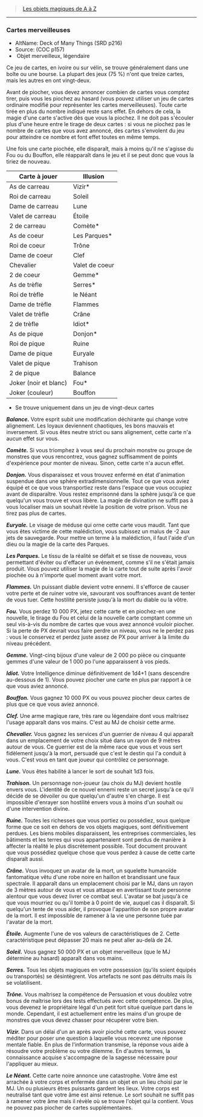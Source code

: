 ﻿---
!MagicItem
Type: Objet merveilleux
Rarity: légendaire
Id: magicitems_az_hd.md#cartes-merveilleuses
ParentLink: magicitems_az_hd.md#les-objets-magiques-de-a-à-z
Name: Cartes merveilleuses
ParentName: Les objets magiques de A à Z
NameLevel: 3
AltName: Deck of Many Things (SRD p216)
Source: (COC p157)
Attributes: {}
AttributesDictionary: >+
  {}

---
> [Les objets magiques de A à Z](hd_magicitems_az_les_objets_magiques_de_a_a_z.md)

---

### Cartes merveilleuses

- AltName: Deck of Many Things (SRD p216)
- Source: (COC p157)
-  Objet merveilleux, légendaire

Ce jeu de cartes, en ivoire ou sur vélin, se trouve généralement dans une boîte ou une bourse. La plupart des jeux (75 %) n'ont que treize cartes, mais les autres en ont vingt-deux.

Avant de piocher, vous devez annoncer combien de cartes vous comptez tirer, puis vous les piochez au hasard (vous pouvez utiliser un jeu de cartes ordinaire modifié pour représenter les cartes merveilleuses). Toute carte tirée en plus du nombre indiqué reste sans effet. En dehors de cela, la magie d'une carte s'active dès que vous la piochez. Il ne doit pas s'écouler plus d'une heure entre le tirage de deux cartes : si vous ne piochez pas le nombre de cartes que vous avez annoncé, des cartes s'envolent du jeu pour atteindre ce nombre et font effet toutes en même temps.

Une fois une carte piochée, elle disparaît, mais à moins qu'il ne s'agisse du Fou ou du Bouffon, elle réapparaît dans le jeu et il se peut donc que vous la tiriez de nouveau.

|Carte à jouer|Illusion|
|---|---|
|As de carreau|Vizir*|
|Roi de carreau|Soleil|
|Dame de carreau|Lune|
|Valet de carreau|Étoile|
|2 de carreau|Comète*|
|As de coeur|Les Parques*|
|Roi de coeur|Trône|
|Dame de coeur|Clef|
|Chevalier|Valet de coeur|
|2 de coeur|Gemme*|
|As de trèfle|Serres*|
|Roi de trèfle|le Néant|
|Dame de trèfle|Flammes|
|Valet de trèfle|Crâne|
|2 de trèfle|Idiot*|
|As de pique|Donjon*|
|Roi de pique|Ruine|
|Dame de pique|Euryale|
|Valet de pique|Trahison|
|2 de pique|Balance|
|Joker (noir et blanc)|Fou*|
|Joker (couleur)|Bouffon|

* Se trouve uniquement dans un jeu de vingt-deux cartes

**_Balance._** Votre esprit subit une modification déchirante qui change votre alignement. Les loyaux deviennent chaotiques, les bons mauvais et inversement. Si vous êtes neutre strict ou sans alignement, cette carte n'a aucun effet sur vous.

**_Comète._** Si vous triomphez à vous seul du prochain monstre ou groupe de monstres que vous rencontrez, vous gagnez suffisamment de points d'expérience pour monter de niveau. Sinon, cette carte n'a aucun effet.

**_Donjon._** Vous disparaissez et vous trouvez enfermé en état d'animation suspendue dans une sphère extradimensionnelle. Tout ce que vous aviez équipé et ce que vous transportiez reste dans l'espace que vous occupiez avant de disparaître. Vous restez emprisonné dans la sphère jusqu'à ce que quelqu'un vous trouve et vous libère. La magie de divination ne suffit pas à vous localiser mais un souhait révèle la position de votre prison. Vous ne tirez pas plus de cartes.

**_Euryale._** Le visage de méduse qui orne cette carte vous maudit. Tant que vous êtes victime de cette malédiction, vous subissez un malus de -2 aux jets de sauvegarde. Pour mettre un terme à la malédiction, il faut l'aide d'un dieu ou la magie de la carte des Parques.

**_Les Parques._** Le tissu de la réalité se défait et se tisse de nouveau, vous permettant d'éviter ou d'effacer un événement, comme s'il ne s'était jamais produit. Vous pouvez utiliser la magie de la carte tout de suite après l'avoir piochée ou à n'importe quel moment avant votre mort.

**_Flammes._** Un puissant diable devient votre ennemi. Il s'efforce de causer votre perte et de ruiner votre vie, savourant vos souffrances avant de tenter de vous tuer. Cette hostilité persiste jusqu'à la mort du diable ou la vôtre.

**_Fou._** Vous perdez 10 000 PX, jetez cette carte et en piochez-en une nouvelle, le tirage du Fou et celui de la nouvelle carte comptant comme un seul vis-à-vis du nombre de cartes que vous avez annoncé vouloir piocher. Si la perte de PX devrait vous faire perdre un niveau, vous ne le perdez pas : vous le conservez et perdez juste assez de PX pour arriver à la limite du niveau précédent.

**_Gemme._** Vingt-cinq bijoux d'une valeur de 2 000 po pièce ou cinquante gemmes d'une valeur de 1 000 po l'une apparaissent à vos pieds.

**_Idiot._** Votre Intelligence diminue définitivement de 1d4+1 (sans descendre au-dessous de 1). Vous pouvez piocher une carte en plus par rapport à ce que vous aviez annoncé.

**_Bouffon._** Vous gagnez 10 000 PX ou vous pouvez piocher deux cartes de plus que ce que vous aviez annoncé.

**_Clef._** Une arme magique rare, très rare ou légendaire dont vous maîtrisez l'usage apparaît dans vos mains. C'est au MJ de choisir cette arme.

**_Chevalier._** Vous gagnez les services d'un guerrier de niveau 4 qui apparaît dans un emplacement de votre choix situé dans un rayon de 9 mètres autour de vous. Ce guerrier est de la même race que vous et vous sert fidèlement jusqu'à la mort, persuadé que c'est le destin qui l'a conduit à vous. C'est vous en tant que joueur qui contrôlez ce personnage.

**_Lune._** Vous êtes habilité à lancer le sort de souhait 1d3 fois.

**_Trahison._** Un personnage non-joueur (au choix du MJ) devient hostile envers vous. L'identité de ce nouvel ennemi reste un secret jusqu'à ce qu'il décide de se dévoiler ou que quelqu'un d'autre s'en charge. Il est impossible d'enrayer son hostilité envers vous à moins d'un souhait ou d'une intervention divine.

**_Ruine._** Toutes les richesses que vous portiez ou possédiez, sous quelque forme que ce soit en dehors de vos objets magiques, sont définitivement perdues. Les biens mobiles disparaissent, les entreprises commerciales, les bâtiments et les terres qui vous appartenaient sont perdus de manière à affecter la réalité le plus discrètement possible. Tout document prouvant que vous possédiez quelque chose que vous perdez à cause de cette carte disparaît aussi.

**_Crâne._** Vous invoquez un avatar de la mort, un squelette humanoïde fantomatique vêtu d'une robe noire en haillon et brandissant une faux spectrale. Il apparaît dans un emplacement choisi par le MJ, dans un rayon de 3 mètres autour de vous et vous attaque en avertissant toute personne alentour que vous devez livrer ce combat seul. L'avatar se bat jusqu'à ce que vous mourriez ou qu'il tombe à 0 point de vie, auquel cas il disparaît. Si quelqu'un tente de vous aider, il provoque l'apparition de son propre avatar de la mort. Il est impossible de ramener à la vie une personne tuée par l'avatar de la mort.

**_Étoile._** Augmente l'une de vos valeurs de caractéristiques de 2. Cette caractéristique peut dépasser 20 mais ne peut aller au-delà de 24.

**_Soleil._** Vous gagnez 50 000 PX et un objet merveilleux (que le MJ détermine au hasard) apparaît dans vos mains.

**_Serres._** Tous les objets magiques en votre possession (qu'ils soient équipés ou transportés) se désintègrent. Vos artefacts ne sont pas détruits mais ils se volatilisent.

**_Trône._** Vous maîtrisez la compétence de Persuasion et vous doublez votre bonus de maîtrise lors des tests effectués avec cette compétence. De plus, vous devenez le propriétaire légal d'un petit fort situé quelque part dans le monde. Cependant, il est actuellement entre les mains d'un groupe de monstres que vous devez chasser pour récupérer votre bien.

**_Vizir._** Dans un délai d'un an après avoir pioché cette carte, vous pouvez méditer pour poser une question à laquelle vous recevrez une réponse mentale fiable. En plus de l'information transmise, la réponse vous aide à résoudre votre problème ou votre dilemme. En d'autres termes, la connaissance acquise s'accompagne de la sagesse nécessaire pour l'appliquer au mieux.

**_Le Néant._** Cette carte noire annonce une catastrophe. Votre âme est arrachée à votre corps et enfermée dans un objet en un lieu choisi par le MJ. Un ou plusieurs êtres puissants gardent les lieux. Votre corps est neutralisé tant que votre âme est ainsi retenue. Le sort souhait ne suffit pas à ramener votre âme mais il révèle où se trouve l'objet qui la contient. Vous ne pouvez pas piocher de cartes supplémentaires.

